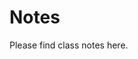 <!---
{"next":"Notes/April62019.md","title":"Notes for April 6 2019"}
-->

# Notes

Please find class notes here.